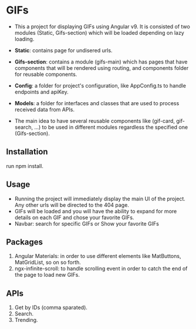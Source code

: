 # GIFs

* This a project for displaying GIFs using Angular v9. It is consisted of two modules (Static, Gifs-section) which will be loaded depending on lazy loading.

* **Static**: contains page for undisered urls.

* **Gifs-section**: contains a module (gifs-main) which has pages that have components that will be rendered using routing, and components folder for reusable components.

* **Config**: a folder for project's configuration, like AppConfig.ts to handle endpoints and apiKey.

* **Models**: a folder for interfaces and classes that are used to process received data from APIs.

* The main idea to have several reusable components like (gif-card, gif-search, ...) to be used in different modules regardless the specified one (Gifs-section).

## Installation
run npm install.

## Usage

* Running the project will immediately display the main UI of the project. Any other urls will be directed to the 404 page.
* GIFs will be loaded and you will have the ability to expand for more details on each GIF and chose your favorite GIFs.
* Navbar: search for specific GIFs or Show your favorite GIFs


## Packages
1. Angular Materials: in order to use different elements like MatButtons, MatGridList, so on so forth.
2. ngx-infinite-scroll: to handle scrolling event in order to catch the end of the page to load new GIFs.

## APIs
1. Get by IDs (comma sparated).
2. Search.
3. Trending.
